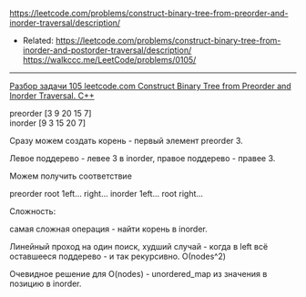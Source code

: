 https://leetcode.com/problems/construct-binary-tree-from-preorder-and-inorder-traversal/description/
- Related: https://leetcode.com/problems/construct-binary-tree-from-inorder-and-postorder-traversal/description/
https://walkccc.me/LeetCode/problems/0105/

____

[Разбор задачи 105 leetcode.com Construct Binary Tree from Preorder and Inorder Traversal. C++](https://www.youtube.com/watch?v=JfWvrnP553k)

preorder [3 9 20 15 7]  
inorder [9 3 15 20 7]

Сразу можем создать корень - первый элемент preorder З.

Левое поддерево - левее 3 в inorder, правое поддерево - правее 3.

Можем получить соответствие

preorder root 1eft... right... 
inorder 1eft... root right...

Сложность:

самая сложная операция - найти корень в inorder.

Линейный проход на один поиск, худший случай - когда в left всё оставшееся поддерево - и так рекурсивно. 
О(nodes^2) 

Очевидное решение для O(nodes) - unordered_map из значения в позицию в inorder.

